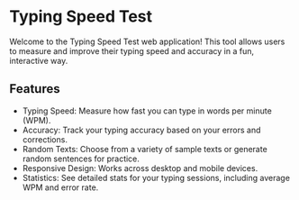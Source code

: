 # Typing Speed Test
Welcome to the Typing Speed Test web application! This tool allows users to measure and improve their typing speed and accuracy in a fun, interactive way.

<h2>Features</h2>
<ul>
  <li>Typing Speed: Measure how fast you can type in words per minute (WPM).</li>
  <li>Accuracy: Track your typing accuracy based on your errors and corrections.</li>
  <li>Random Texts: Choose from a variety of sample texts or generate random sentences for practice.</li>
  <li>Responsive Design: Works across desktop and mobile devices.</li>
  <li>Statistics: See detailed stats for your typing sessions, including average WPM and error rate.</li>
</ul>

